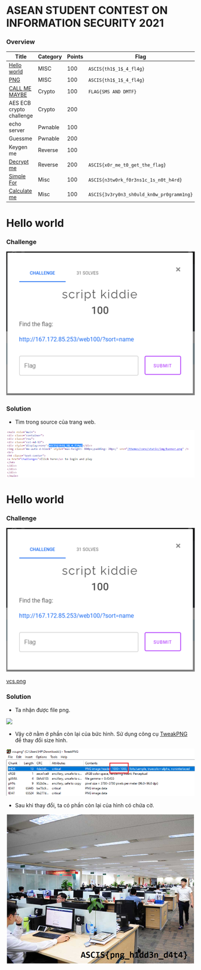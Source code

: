 # ASEAN STUDENT CONTEST ON INFORMATION SECURITY 2021

### Overview
 | Title | Category | Points | Flag
 | ------ | ------ | ------ | ------ |
 | [Hello world](#Hello-world) | MISC | 100 | `ASCIS{th1$_1$_4_fl4g}` |
 | [PNG](#PNG) | MISC | 100 | `ASCIS{th1$_1$_4_fl4g}` |
 | [CALL ME MAYBE](#CALL-ME-MAYBE) | Crypto | 100 | `FLAG{SMS AND DMTF}` |
 | AES ECB crypto challenge | Crypto | 200 |  |
 | echo server | Pwnable | 100 |  |
 | Guessme | Pwnable | 200 |  |
 | Keygen me | Reverse | 100 |  |
 | [Decrypt me](#Decrypt-me) | Reverse | 200 | `ASCIS{x0r_me_t0_get_the_flag}` |
 | [Simple For](#Simple-For) | Misc | 100 | `ASCIS{n3tw0rk_f0r3ns1c_1s_n0t_h4rd}` |
 | [Calculate me](#Calculate-me) | Misc | 100 | `ASCIS{3v3ry0n3_sh0uld_kn0w_pr0gramm1ng}` |
 
# Hello world
 
### Challenge
 
<img src=files/1.png>
 
### Solution

* Tìm trong source của trang web.

<img src=files/2.png>

# Hello world
 
### Challenge
 
<img src=files/1.png>

[vcs.png](files/3.png)

### Solution

* Ta nhận được file png.

<img src=files/4.png>

* Vậy cờ nằm ở phần còn lại của bức hình. Sử dụng công cụ [TweakPNG](http://entropymine.com/jason/tweakpng/) để thay đổi size hình.

<img src=files/5.png>

* Sau khi thay đổi, ta có phần còn lại của hình có chứa cờ.

<img src=files/6.png>


























